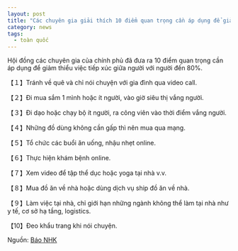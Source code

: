 ```yaml
---
layout: post
title: "Các chuyên gia giải thích 10 điểm quan trọng cần áp dụng để giảm tiếp xúc 80%"
category: news
tags: 
  - toàn quốc
---
```

Hội đồng các chuyên gia của chính phủ đã đưa ra 10 điểm quan trọng cần áp dụng để giảm thiểu việc tiếp xúc giữa người với người đến 80%.

【１】Tránh về quê và chỉ nói chuyện với gia đình qua video call.

【２】Đi mua sắm 1 mình hoặc ít người, vào giờ siêu thị vắng người.

【３】Đi dạo hoặc chạy bộ ít người, ra công viên vào thời điểm vắng người.

【４】Những đồ dùng không cần gấp thì nên mua qua mạng.

【５】Tổ chức các buổi ăn uống, nhậu nhẹt online.

【６】Thực hiện khám bệnh online.

【７】Xem video để tập thể dục hoặc yoga tại nhà v.v.

【８】Mua đồ ăn về nhà hoặc dùng dịch vụ ship đồ ăn về nhà.

【９】Làm việc tại nhà, chỉ giới hạn những ngành không thể làm tại nhà như y tế, cơ sở hạ tầng, logistics.

【10】Đeo khẩu trang khi nói chuyện.

Nguồn: [Báo NHK](https://www3.nhk.or.jp/news/html/20200422/k10012400721000.html)